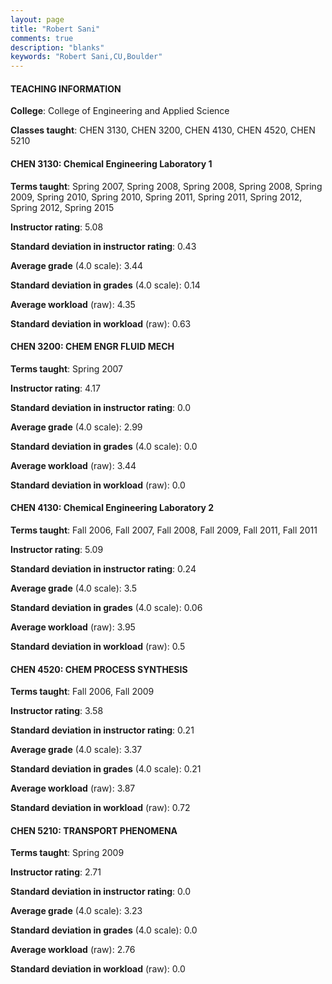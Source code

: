 ```yaml
---
layout: page
title: "Robert Sani" 
comments: true
description: "blanks"
keywords: "Robert Sani,CU,Boulder"
---
```

<head>
<script src="https://ajax.googleapis.com/ajax/libs/jquery/2.1.3/jquery.min.js"></script>
<script src="https://dl.dropboxusercontent.com/s/pc42nxpaw1ea4o9/highcharts.js?dl=0"></script>
<!-- <script src="../assets/js/highcharts.js"></script> -->
<style type="text/css">@font-face {
	font-family: "Bebas Neue";
	src: url(https://www.filehosting.org/file/details/544349/BebasNeue Regular.otf) format("opentype");
	}
	h1.Bebas { 
		font-family: "Bebas Neue", Verdana, Tahoma;
	}
</style>
</head>
	   
#### TEACHING INFORMATION

**College**: College of Engineering and Applied Science

**Classes taught**: CHEN 3130, CHEN 3200, CHEN 4130, CHEN 4520, CHEN 5210

#### CHEN 3130: Chemical Engineering Laboratory 1

**Terms taught**: Spring 2007, Spring 2008, Spring 2008, Spring 2008, Spring 2009, Spring 2010, Spring 2010, Spring 2011, Spring 2011, Spring 2012, Spring 2012, Spring 2015

**Instructor rating**: 5.08

**Standard deviation in instructor rating**: 0.43

**Average grade** (4.0 scale): 3.44

**Standard deviation in grades** (4.0 scale): 0.14

**Average workload** (raw): 4.35

**Standard deviation in workload** (raw): 0.63

#### CHEN 3200: CHEM ENGR FLUID MECH

**Terms taught**: Spring 2007

**Instructor rating**: 4.17

**Standard deviation in instructor rating**: 0.0

**Average grade** (4.0 scale): 2.99

**Standard deviation in grades** (4.0 scale): 0.0

**Average workload** (raw): 3.44

**Standard deviation in workload** (raw): 0.0

#### CHEN 4130: Chemical Engineering Laboratory 2

**Terms taught**: Fall 2006, Fall 2007, Fall 2008, Fall 2009, Fall 2011, Fall 2011

**Instructor rating**: 5.09

**Standard deviation in instructor rating**: 0.24

**Average grade** (4.0 scale): 3.5

**Standard deviation in grades** (4.0 scale): 0.06

**Average workload** (raw): 3.95

**Standard deviation in workload** (raw): 0.5

#### CHEN 4520: CHEM PROCESS SYNTHESIS

**Terms taught**: Fall 2006, Fall 2009

**Instructor rating**: 3.58

**Standard deviation in instructor rating**: 0.21

**Average grade** (4.0 scale): 3.37

**Standard deviation in grades** (4.0 scale): 0.21

**Average workload** (raw): 3.87

**Standard deviation in workload** (raw): 0.72

#### CHEN 5210: TRANSPORT PHENOMENA

**Terms taught**: Spring 2009

**Instructor rating**: 2.71

**Standard deviation in instructor rating**: 0.0

**Average grade** (4.0 scale): 3.23

**Standard deviation in grades** (4.0 scale): 0.0

**Average workload** (raw): 2.76

**Standard deviation in workload** (raw): 0.0

